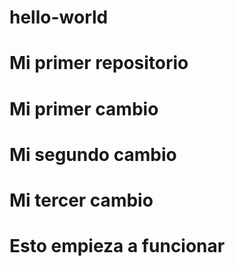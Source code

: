 # hello-world
# Mi primer repositorio
# Mi primer cambio

# Mi segundo cambio
# Mi tercer cambio
# Esto empieza a funcionar
 
